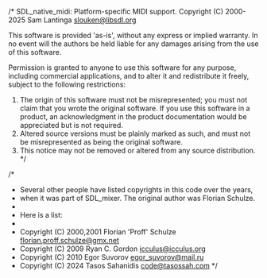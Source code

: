 /*
  SDL_native_midi: Platform-specific MIDI support.
  Copyright (C) 2000-2025 Sam Lantinga <slouken@libsdl.org>

  This software is provided 'as-is', without any express or implied
  warranty.  In no event will the authors be held liable for any damages
  arising from the use of this software.

  Permission is granted to anyone to use this software for any purpose,
  including commercial applications, and to alter it and redistribute it
  freely, subject to the following restrictions:

  1. The origin of this software must not be misrepresented; you must not
     claim that you wrote the original software. If you use this software
     in a product, an acknowledgment in the product documentation would be
     appreciated but is not required.
  2. Altered source versions must be plainly marked as such, and must not be
     misrepresented as being the original software.
  3. This notice may not be removed or altered from any source distribution.
*/

/*
 * Several other people have listed copyrights in this code over the years,
 * when it was part of SDL_mixer. The original author was Florian Schulze.
 *
 * Here is a list:
 *
 * Copyright (C) 2000,2001  Florian 'Proff' Schulze <florian.proff.schulze@gmx.net>
 * Copyright (C) 2009 Ryan C. Gordon <icculus@icculus.org>
 * Copyright (C) 2010 Egor Suvorov <egor_suvorov@mail.ru>
 * Copyright (C) 2024 Tasos Sahanidis <code@tasossah.com>
 */
